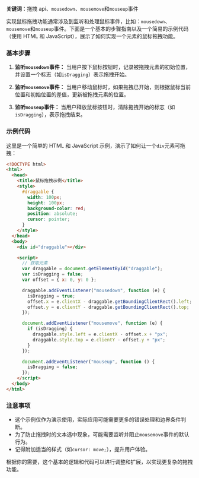 **关键词**：拖拽 api、`mousedown`、`mousemove`和`mouseup`事件

实现鼠标拖拽功能通常涉及到监听和处理鼠标事件，比如：`mousedown`、`mousemove`和`mouseup`事件。下面是一个基本的步骤指南以及一个简易的示例代码（使用 HTML 和 JavaScript），展示了如何实现一个元素的鼠标拖拽功能。

### 基本步骤

1. **监听`mousedown`事件：** 当用户按下鼠标按钮时，记录被拖拽元素的初始位置，并设置一个标志（如`isDragging`）表示拖拽开始。

2. **监听`mousemove`事件：** 当用户移动鼠标时，如果拖拽已开始，则根据鼠标当前位置和初始位置的差值，更新被拖拽元素的位置。

3. **监听`mouseup`事件：** 当用户释放鼠标按钮时，清除拖拽开始的标志（如`isDragging`），表示拖拽结束。

### 示例代码

这里是一个简单的 HTML 和 JavaScript 示例，演示了如何让一个`div`元素可拖拽：

```html
<!DOCTYPE html>
<html>
  <head>
    <title>鼠标拖拽示例</title>
    <style>
      #draggable {
        width: 100px;
        height: 100px;
        background-color: red;
        position: absolute;
        cursor: pointer;
      }
    </style>
  </head>
  <body>
    <div id="draggable"></div>

    <script>
      // 获取元素
      var draggable = document.getElementById("draggable");
      var isDragging = false;
      var offset = { x: 0, y: 0 };

      draggable.addEventListener("mousedown", function (e) {
        isDragging = true;
        offset.x = e.clientX - draggable.getBoundingClientRect().left;
        offset.y = e.clientY - draggable.getBoundingClientRect().top;
      });

      document.addEventListener("mousemove", function (e) {
        if (isDragging) {
          draggable.style.left = e.clientX - offset.x + "px";
          draggable.style.top = e.clientY - offset.y + "px";
        }
      });

      document.addEventListener("mouseup", function () {
        isDragging = false;
      });
    </script>
  </body>
</html>
```

### 注意事项

- 这个示例仅作为演示使用，实际应用可能需要更多的错误处理和边界条件判断。
- 为了防止拖拽时的文本选中现象，可能需要监听并阻止`mousemove`事件的默认行为。
- 记得附加适当的样式（如`cursor: move;`），提升用户体验。

根据你的需要，这个基本的逻辑和代码可以进行调整和扩展，以实现更复杂的拖拽功能。
